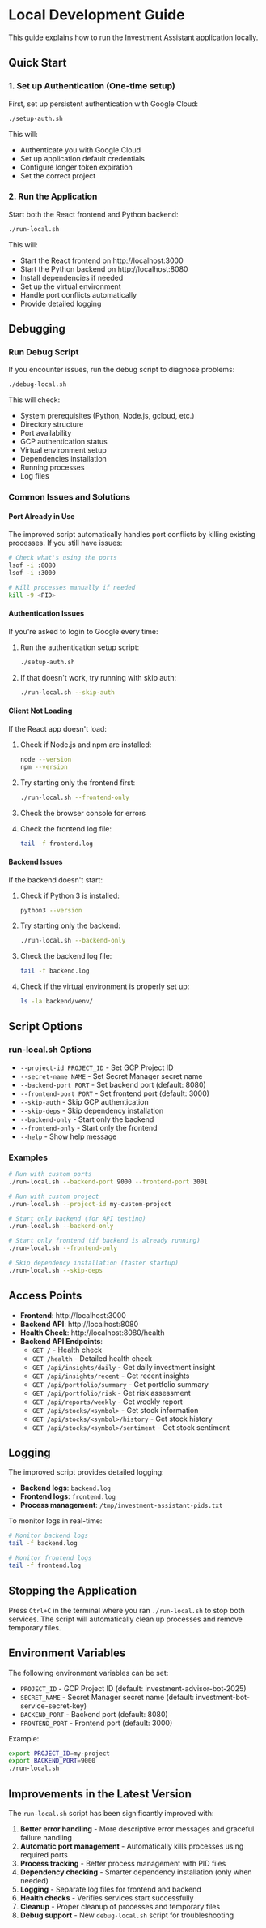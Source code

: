 # Local Development Guide

This guide explains how to run the Investment Assistant application locally.

## Quick Start

### 1. Set up Authentication (One-time setup)

First, set up persistent authentication with Google Cloud:

```bash
./setup-auth.sh
```

This will:
- Authenticate you with Google Cloud
- Set up application default credentials
- Configure longer token expiration
- Set the correct project

### 2. Run the Application

Start both the React frontend and Python backend:

```bash
./run-local.sh
```

This will:
- Start the React frontend on http://localhost:3000
- Start the Python backend on http://localhost:8080
- Install dependencies if needed
- Set up the virtual environment
- Handle port conflicts automatically
- Provide detailed logging

## Debugging

### Run Debug Script

If you encounter issues, run the debug script to diagnose problems:

```bash
./debug-local.sh
```

This will check:
- System prerequisites (Python, Node.js, gcloud, etc.)
- Directory structure
- Port availability
- GCP authentication status
- Virtual environment setup
- Dependencies installation
- Running processes
- Log files

### Common Issues and Solutions

#### Port Already in Use
The improved script automatically handles port conflicts by killing existing processes. If you still have issues:

```bash
# Check what's using the ports
lsof -i :8080
lsof -i :3000

# Kill processes manually if needed
kill -9 <PID>
```

#### Authentication Issues

If you're asked to login to Google every time:

1. Run the authentication setup script:
   ```bash
   ./setup-auth.sh
   ```

2. If that doesn't work, try running with skip auth:
   ```bash
   ./run-local.sh --skip-auth
   ```

#### Client Not Loading

If the React app doesn't load:

1. Check if Node.js and npm are installed:
   ```bash
   node --version
   npm --version
   ```

2. Try starting only the frontend first:
   ```bash
   ./run-local.sh --frontend-only
   ```

3. Check the browser console for errors

4. Check the frontend log file:
   ```bash
   tail -f frontend.log
   ```

#### Backend Issues

If the backend doesn't start:

1. Check if Python 3 is installed:
   ```bash
   python3 --version
   ```

2. Try starting only the backend:
   ```bash
   ./run-local.sh --backend-only
   ```

3. Check the backend log file:
   ```bash
   tail -f backend.log
   ```

4. Check if the virtual environment is properly set up:
   ```bash
   ls -la backend/venv/
   ```

## Script Options

### run-local.sh Options

- `--project-id PROJECT_ID` - Set GCP Project ID
- `--secret-name NAME` - Set Secret Manager secret name
- `--backend-port PORT` - Set backend port (default: 8080)
- `--frontend-port PORT` - Set frontend port (default: 3000)
- `--skip-auth` - Skip GCP authentication
- `--skip-deps` - Skip dependency installation
- `--backend-only` - Start only the backend
- `--frontend-only` - Start only the frontend
- `--help` - Show help message

### Examples

```bash
# Run with custom ports
./run-local.sh --backend-port 9000 --frontend-port 3001

# Run with custom project
./run-local.sh --project-id my-custom-project

# Start only backend (for API testing)
./run-local.sh --backend-only

# Start only frontend (if backend is already running)
./run-local.sh --frontend-only

# Skip dependency installation (faster startup)
./run-local.sh --skip-deps
```

## Access Points

- **Frontend**: http://localhost:3000
- **Backend API**: http://localhost:8080
- **Health Check**: http://localhost:8080/health
- **Backend API Endpoints**:
  - `GET /` - Health check
  - `GET /health` - Detailed health check
  - `GET /api/insights/daily` - Get daily investment insight
  - `GET /api/insights/recent` - Get recent insights
  - `GET /api/portfolio/summary` - Get portfolio summary
  - `GET /api/portfolio/risk` - Get risk assessment
  - `GET /api/reports/weekly` - Get weekly report
  - `GET /api/stocks/<symbol>` - Get stock information
  - `GET /api/stocks/<symbol>/history` - Get stock history
  - `GET /api/stocks/<symbol>/sentiment` - Get stock sentiment

## Logging

The improved script provides detailed logging:

- **Backend logs**: `backend.log`
- **Frontend logs**: `frontend.log`
- **Process management**: `/tmp/investment-assistant-pids.txt`

To monitor logs in real-time:
```bash
# Monitor backend logs
tail -f backend.log

# Monitor frontend logs
tail -f frontend.log
```

## Stopping the Application

Press `Ctrl+C` in the terminal where you ran `./run-local.sh` to stop both services. The script will automatically clean up processes and remove temporary files.

## Environment Variables

The following environment variables can be set:

- `PROJECT_ID` - GCP Project ID (default: investment-advisor-bot-2025)
- `SECRET_NAME` - Secret Manager secret name (default: investment-bot-service-secret-key)
- `BACKEND_PORT` - Backend port (default: 8080)
- `FRONTEND_PORT` - Frontend port (default: 3000)

Example:
```bash
export PROJECT_ID=my-project
export BACKEND_PORT=9000
./run-local.sh
```

## Improvements in the Latest Version

The `run-local.sh` script has been significantly improved with:

1. **Better error handling** - More descriptive error messages and graceful failure handling
2. **Automatic port management** - Automatically kills processes using required ports
3. **Process tracking** - Better process management with PID files
4. **Dependency checking** - Smarter dependency installation (only when needed)
5. **Logging** - Separate log files for frontend and backend
6. **Health checks** - Verifies services start successfully
7. **Cleanup** - Proper cleanup of processes and temporary files
8. **Debug support** - New `debug-local.sh` script for troubleshooting 